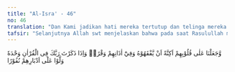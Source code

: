 ```yaml
---
title: "Al-Isra' - 46"
no: 46
translation: "Dan Kami jadikan hati mereka tertutup dan telinga mereka tersumbat, agar mereka tidak dapat memahaminya. Dan apabila engkau menyebut Tuhanmu saja dalam Al-Qur'an, mereka berpaling ke belakang melarikan diri (karena benci)."
tafsir: "Selanjutnya Allah swt menjelaskan bahwa pada saat Rasulullah membaca Al-Qur'an, Allah swt memasang tutup yang menyelubungi hati kaum musyrikin, sehingga hati mereka tidak bisa memahami Al-Qur'an, dan memasang sumbat di telinga mereka, sehingga tidak dapat mendengarnya. Kalau dalam ayat 45 di atas, Allah menyebutkan sebab-sebab yang meng-halangi mereka memahami Al-Qur'an yang datang dari luar, dalam ayat ini Allah swt menyebutkan sebab-sebab yang datang dari dalam atau yang terdapat pada diri mereka sendiri. Mereka telah mengalami kerusakan mental yang berat, sehingga tidak dapat lagi mengendalikan jiwanya. Oleh karena itu, mereka terhalang dari memahami ayat-ayat Al-Qur'an yang benar-benar meminta perhatian dan pemusatan pikiran. Kerusakan mental ini disebabkan kebiasaan mereka mengikuti jejak nenek moyang, meskipun apa yang diikuti itu tidak benar. Mereka sendiri mengakui kerusakan mental mereka, sebagaimana disebutkan dalam firman Allah pada ayat yang lain:\n\nDan mereka berkata, \"Hati kami sudah tertutup dari apa yang engkau seru kami kepadanya dan telinga kami sudah tersumbat, dan di antara kami dan engkau ada dinding, karena itu lakukanlah (sesuai kehendakmu), sesung-guhnya kami akan melakukan (sesuai kehendak kami).\" (Fushshilat/41: 5) (Perhatikan pula Fushshilat/41: 44 dan al-An'am/6: 25)\n\nSelanjutnya dijelaskan bahwa apabila Rasulullah menyebutkan nama Allah Yang Maha Esa dalam Al-Qur'an, tanpa menyebutkan nama-nama tuhan mereka, mereka berpaling ke belakang, dan menjauhinya dengan sikap yang sombong dan takabur. Mereka merasa tersinggung sebab Rasulullah hanya menyebut nama Allah Yang Maha Esa saja dan tidak menyebutkan nama berhala-berhala mereka dalam Al-Qur'an yang dibaca. Mereka benar-benar membenci Nabi yang tidak hanya tampak pada ucapan dan sikap mereka, akan tetapi diikuti dengan tindakan-tindakan penyiksaan kepada kaum Muslimin. Mereka juga merintangi kegiatan menyebarkan dakwah Islamiyah di kalangan penduduk Mekah dan sekitarnya."
---
```


وَّجَعَلْنَا عَلٰى قُلُوْبِهِمْ اَكِنَّةً اَنْ يَّفْقَهُوْهُ وَفِيْٓ اٰذَانِهِمْ وَقْرًاۗ وَاِذَا ذَكَرْتَ رَبَّكَ فِى الْقُرْاٰنِ وَحْدَهٗ وَلَّوْا عَلٰٓى اَدْبَارِهِمْ نُفُوْرًا
